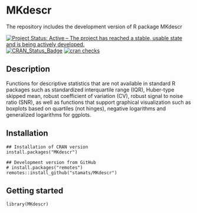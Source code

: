# MKdescr
The repository includes the development version of R package MKdescr

[![Project Status: Active – The project has reached a stable, usable state and is being actively developed.](https://www.repostatus.org/badges/latest/active.svg)](https://www.repostatus.org/#active)
[![CRAN_Status_Badge](http://www.r-pkg.org/badges/version/MKdescr)](http://cran.r-project.org/package=MKdescr)
[![cran checks](https://cranchecks.info/badges/summary/MKdescr)](https://cran.r-project.org/web/checks/check_results_MKdescr.html)

## Description
Functions for descriptive statistics that are not available in standard R packages 
such as standardized interquartile range (IQR), Huber-type skipped mean, 
robust coefficient of variation (CV), robust signal to noise ratio (SNR), 
as well as functions that support graphical visualization such as boxplots 
based on quartiles (not hinges), negative logarithms and generalized logarithms 
for ggplots.

## Installation

```{r, eval = FALSE}
## Installation of CRAN version
install.packages("MKdescr")

## Development version from GitHub
# install.packages("remotes")
remotes::install_github("stamats/MKdescr")
```

## Getting started

```{r}
library(MKdescr)
```
